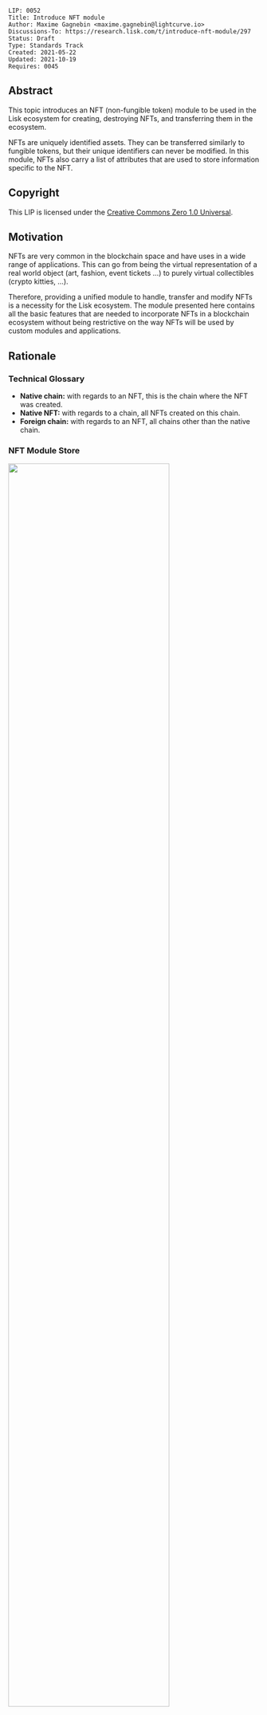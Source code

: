 ```
LIP: 0052
Title: Introduce NFT module
Author: Maxime Gagnebin <maxime.gagnebin@lightcurve.io>
Discussions-To: https://research.lisk.com/t/introduce-nft-module/297
Status: Draft
Type: Standards Track
Created: 2021-05-22
Updated: 2021-10-19
Requires: 0045
```

## Abstract

This topic introduces an NFT (non-fungible token) module to be used in the Lisk ecosystem for creating, destroying NFTs, and transferring them in the ecosystem.

NFTs are uniquely identified assets. They can be transferred similarly to fungible tokens, but their unique identifiers can never be modified. In this module, NFTs also carry a list of attributes that are used to store information specific to the NFT.

## Copyright

This LIP is licensed under the [Creative Commons Zero 1.0 Universal](https://creativecommons.org/publicdomain/zero/1.0/).

## Motivation

NFTs are very common in the blockchain space and have uses in a wide range of applications. This can go from being the virtual representation of a real world object (art, fashion, event tickets ...) to purely virtual collectibles (crypto kitties, ...).

Therefore, providing a unified module to handle, transfer and modify NFTs is a necessity for the Lisk ecosystem. The module presented here contains all the basic features that are needed to incorporate NFTs in a blockchain ecosystem without being restrictive on the way NFTs will be used by custom modules and applications.

## Rationale

### Technical Glossary

* **Native chain:** with regards to an NFT, this is the chain where the NFT was created.
* **Native NFT:** with regards to a chain, all NFTs created on this chain.
* **Foreign chain:** with regards to an NFT, all chains other than the native chain.

### NFT Module Store

<img src="lip-0052/nft_module_store.png" width="80%">

*Figure 1: The NFT module store is divided into 5 substores. All NFTs held by users are stored sequentially in the user substore with keys given by the user address and the NFT ID.*

#### NFT Store

The NFT store contains entries for all NFTs present on the chain, as well as entries for all native NFTs that have been sent cross-chain. Each entry contains three properties, the owner, the locking module ID and the attributes of the NFT. The owner can either be a 20 bytes user address, or a 4 bytes serialization of a chain ID. In the latter case, the token is a native token that has been sent cross-chain and is escrowed.

The locking module ID stores the information regarding the locking status of the NFT. If the NFT is unlocked, this property will have the value `NFT_NOT_LOCKED`, whereas if the NFT is locked, this property will store the ID of the locking module.

Lastly, the NFT stores an attribute property which can be used by custom applications to store information about the NFT, or modify interactions with the NFT.

#### User Substore

In the proposed solution, all NFTs associated with a given address are stored sequentially in the user substore part of the state. In this way, getting all NFTs of a given account can be done efficiently. This is in contrast to specifications (like [ERC 721](https://github.com/ethereum/EIPs/blob/master/EIPS/eip-721.md) without optional extensions) where the NFT owner is only stored as one of the NFTs properties. We think that this feature is useful in an account based blockchain ecosystem and the user substore is designed accordingly.

### NFT Identifier

To identify NFTs in the Lisk ecosystem, we introduce the NFT ID in this proposal. An NFT ID will be unique in the ecosystem. It is built from 3 integers: the [chain ID][research:chain-registration] of the chain creating the token, a collection integer chosen when the token is created and an index which is automatically assigned to the new NFT.

This allows chains to define multiple sets of NFTs, each identified by their respective collection. Each collection can then easily have its own attribute schema and custom logic. For example, an art NFT exchange could have a different collection per artist. The index being then the unique integer associated with each art piece of this artist.

### Cross-chain NFT Transfer

To allow cross-chain transfers of NFTs, we define a specific command which makes use of the [Interoperability module][research:base-interoperability] and creates a [cross-chain message][research:ccm] with the relevant information. When sending NFTs cross-chain, it is crucial that every chain can correctly escrow its native tokens sent to other chains. In this way, a native NFT can never be created by a foreign chain and sent across the ecosystem. When receiving non-native NFTs on a chain, users can query this NFT's native chain to make sure that the NFT is properly escrowed.

#### Transfer To and From the Native Chain

These specifications only allow NFTs to be transferred to and from their native chain. In particular, this means that a token created on chain A cannot be transferred directly from chain B to chain C. This is required to allow the native chain to maintain correctly escrowed NFTs.

### Attributes

Each NFT is stored with an attribute property. This property is a byte sequence that is not deserialized by the NFT module. Each custom module using an NFT collection should define schemas to serialize and deserialize the attribute property of NFTs of their collection.

When an NFT is sent to another chain, the attributes property of the NFT can be modified according to specifications set on the receiving chain. For this reason, custom modules specifying an NFT collection must also implement the behavior to adopt when an NFT is returned with a modified attributes property. This custom behavior will compare the returned attributes with the ones stored with the escrowed NFT. If the returned NFT has an empty attribute, the native chain will restore the attributes as stored, this can be used to save on cross-chain messages size when returning non-modified NFTs to their native chains.

### Protocol Logic for Other Modules

The NFT module provides the following functions to modify the NFT state. Any other modules should use those functions to modify the NFT state. The NFT state should never be modified from outside the module without using one of the provided functions as this could result in unexpected behavior and could cause an improper state transition.

#### create

This function is used to create a new NFT. The NFT will always be native to the chain creating it. The index of the created NFT will be the next available index, as specified by the max index corresponding to the collection.

#### destroy

This function is used to destroy NFTs. The NFT will be removed from the NFT store and cannot be retrieved. The use of this function is limited to destroying native NFTs.

#### transfer

This function is used to transfer ownership of NFTs within one chain.

#### transferCrossChain

This function is used to transfer ownership of NFTs across chains in the Lisk ecosystem.

#### lock

This function is used to lock an NFT to a module ID. A locked NFT cannot be transferred (within the chain or across chains). This can be useful, for example, when the NFT is used as a deposit for a service. A module ID is specified when locking the NFT and this ID has to be specified when unlocking the NFT. This avoids NFTs being accidentally locked and unlocked by different modules.

#### unlock

This function is used to unlock an NFT that was locked to a module ID.

#### setAttributes

This function is used to modify the attributes of NFTs. Each custom module can define the rules surrounding modifying NFT attributes and should call this function. This function will be executed even if the NFT is locked.

#### recover

This function should only be called by the Interoperability module to trigger the recovery of NFTs escrowed to terminated chains.

## Specification

### Constants and Notations

The following constants are used throughout the document:

| Name                                  | Type    | Value           |
|---------------------------------------|---------|-----------------|
| **Interoperability Constants**        |         |                 |
| `MIN_RETURN_FEE`                      | uint64  | 1000            |
| **NFT Module Constants**              |         |                 |
| `MODULE_ID_NFT`                       | uint32  | TBD             |
| `COMMAND_ID_TRANSFER`                 | uint32  | 0               |
| `COMMAND_ID_CROSS_CHAIN_TRANSFER`     | uint32  | 1               |
| `CROSS_CHAIN_COMMAND_ID_TRANSFER`     | uint32  | 0               |
| `CHAIN_ID_ALIAS_NATIVE`               | uint32  | 0               |
| `NFT_NOT_LOCKED`                      | uint32  | `MODULE_ID_NFT` |
| `MAX_BYTE_LENGTH_ATTRIBUTES`          | uint32  | 9 * 1024        |
| `CCM_STATUS_OK`                       | uint32  | 0               |
| `CCM_STATUS_NFT_NOT_SUPPORTED`        | uint32  | 64              |
| `CCM_STATUS_NFT_PROTOCOL_VIOLATION`   | uint32  | 65              |
| **Store Constants**                   |         |                 |
| `STORE_PREFIX_NFT`                    | bytes   | 0x00 00         |
| `STORE_PREFIX_USER`                   | bytes   | 0x80 00         |
| `STORE_PREFIX_COLLECTION`             | bytes   | 0xc0 00         |
| `STORE_PREFIX_AVAILABLE_COLLECTION`   | bytes   | 0xd0 00         |
| `STORE_PREFIX_TERMINATED_ESCROW`      | bytes   | 0xe0 00         |
| `STORE_KEY_LENGTH_NFT`                | uint32  | 16              |
| **General Constants**                 |         |                 |
| `EMPTY_BYTES`                         | bytes   | ""              |
| `ADDRESS_LENGTH`                      | uint32  | 20              |

#### uint32be Function

The function `uint32be(x)` returns the big endian uint32 serialization of an integer `x`, with `0 <= x < 2^32`. This serialization is always 4 bytes long.

#### uint64be Function

The function `uint64be(x)` returns the big endian uint64 serialization of an integer `x`, with `0 <= x < 2^64`. This serialization is always 8 bytes long.

#### length Function

In this LIP, `length(byteSequence)` returns the length in bytes of `byteSequence`.

#### Functions from Other Modules

Calling a function `fct` from the [Interoperability module][research:base-interoperability] is represented by `interoperability.fct(required inputs)`.

### NFT Module Store

The store keys and schemas for value serialization of the NFT store are set as follows:

#### NFT Substore

* The store prefix is set to `STORE_PREFIX_NFT`.
* Each store key is an NFT ID: `uint32be(chainID)||uint32be(collection)||uint64be(index)`.
* Each store value is the serialization of an object following `NFTStoreSchema`.

```java
NFTStoreSchema = {
    "type": "object",
    "required": [
        "owner",
        "lockingModuleID",
        "attributes"
    ],
    "properties": {
        "owner": {
            "dataType": "bytes",
            "fieldNumber": 1
        },
        "lockingModuleID": {
            "dataType": "uint32",
            "fieldNumber": 2
        },
        "attributes": {
            "dataType": "bytes",
            "fieldNumber": 3
        }
    }
}
```

#### User Substore

* The store prefix is set to `STORE_PREFIX_USER`.
* Each store key is a 20-byte address and an NFT ID: `address||uint32be(chainID)||uint32be(collection)||uint64be(index)`.
* Each store value is the serialization of an object following `userStoreSchema`.

```java
userStoreSchema = {
    "type": "object",
    "required": ["exists"],
    "properties": {
        "exists": {
            "dataType": "boolean",
            "fieldNumber": 1
        }
    }
}
```

#### Collection Substore

* The store prefix is set to `STORE_PREFIX_COLLECTION`.
* Each store key is a collection: `uint32be(collection)`.
* Each store value is the serialization of an object following `collectionStoreSchema`.

```java
collectionStoreSchema = {
    "type": "object",
    "required": ["nextAvailableIndex"],
    "properties": {
        "nextAvailableIndex": {
            "dataType": "uint64",
            "fieldNumber": 1
        }
    }
}
```

#### Available Collection Substore

* The store prefix is set to `STORE_PREFIX_AVAILABLE_COLLECTION`.
* Each store key is the empty bytes.
* Each store value is the serialization of an object following `availableCollectionStoreSchema`.

```java
availableCollectionStoreSchema = {
    "type": "object",
    "required": ["nextAvailableCollection"],
    "properties": {
        "nextAvailableCollection": {
            "dataType": "uint32",
            "fieldNumber": 1
        }
    }
}
```

#### Terminated Escrow Substore

* The store prefix is set to `STORE_PREFIX_TERMINATED_ESCROW`.
* Each store key is a chain ID: `uint32be(chainID)`.
* Each store value is the serialization of an object following `terminatedEscrowStoreSchema`.

```java
terminatedEscrowStoreSchema = {
    "type": "object",
    "required": ["escrowTerminated"],
    "properties": {
        "escrowTerminated": {
            "dataType": "boolean",
            "fieldNumber": 1
        }
    }
}
```

#### Store Notation

For the rest of this proposal:

* Let `NFTStore(nftID)` be the NFT store entry with store prefix `STORE_PREFIX_NFT` and store key `uint32be(nftID.chainID)||uint32be(nftID.collection)||uint64be(nftID.index)`.
* Let `userStore(address, nftID)` be the user substore entry with store key `address||uint32be(nftID.chainID)||uint32be(nftID.collection)||uint64be(nftID.index)`.
* Let `collectionStore(collection)` be the collection substore entry with store key `uint32be(collection)`.
* Let `terminatedStore(chainID)` be the `escrowTerminated` property of the terminated escrow substore entry with store key `uint32be(chainID)`. If the store entry does not exist, the function returns `False`.
* Let `nextAvailableCollection` be the `nextAvailableCollection` property of the entry of the available collection substore.

### NFT Identification

All NFTs in the ecosystem are identified by the three values `chainID`, `collection` and `index`.

- `chainID` is always the chain ID of the chain that created the NFT,
- `collection` is an integer specified at NFT creation,
- `index` is assigned at NFT creation to the next available index in the collection.

In this LIP, the NFT identifier is written as a dictionary of 3 elements `{"chainID": chainID, "collection": collection, "index": index}`. This is for example used in all input formats for the module's exposed logics. This allows the exposed logic interfaces to be simple and uniform. This choice follows a potential way how the module could be implemented in JavaScript, the same behavior could be implemented with a named tuple in Python.

#### NFT ID and Native NFT

NFTs on their native chain are identified by the three values `{"chainID": CHAIN_ID_ALIAS_NATIVE, "collection": collection, "index": index}`. The same NFT in other chains would be identified by the three values `{"chainID": nativeChainID, "collection": collection, "index": index}`, `nativeChainID` being the chain ID of the chain where the NFT was created.

#### Supported NFTs

The NFT module contains a function used when receiving cross-chain NFT transfers to assert the support for non-native NFTs. It should return a boolean, depending on the configuration of the NFT module. For the rest of this LIP, this function is written `NFTSupported(nftID)`.

### Internal Functions

#### createNFTEntry

```python
createNFTEntry(nftID, address, moduleID, givenAttributes):
    create a store entry with
        storePrefix = STORE_PREFIX_NFT
        storeKey =  uint32be(nftID.chainID)
                      || uint32be(nftID.collection)
                      || uint64be(nftID.index)

        storeValue = {
            "owner": address,
            "lockingModuleID": moduleID,
            "attributes": givenAttributes
        } serialized using NFTStoreSchema
```

#### deleteNFTEntry

```python
deleteNFTEntry(nftID):
    delete the store entry with
        storePrefix = STORE_PREFIX_NFT
        storeKey = uint32be(nftID.chainID)
                     || uint32be(nftID.collection)
                     || uint64be(nftID.index)
```

#### createUserEntry

```python
createUserEntry(address, nftID):
    create an store entry with
        storePrefix = STORE_PREFIX_USER
        storeKey = address
                     || uint32be(nftID.chainID)
                     || uint32be(nftID.collection)
                     || uint64be(nftID.index)
        storeValue = {"exists": True} serialized using userStoreSchema
```

#### deleteUserEntry

```python
deleteUserEntry(address, nftID):
    delete the store entry with
        storePrefix = STORE_PREFIX_USER
        storeKey = address
                     || uint32be(nftID.chainID)
                     || uint32be(nftID.collection)
                     || uint64be(nftID.index)
```

#### terminateEscrow

```python
terminateEscrow(chainID):
    create the store entry with
        storePrefix = STORE_PREFIX_TERMINATED_ESCROW.
        storeKey    = uint32be(chainID)
        storeValue  = {"escrowTerminated": True} serialized according to terminatedEscrowStoreSchema
```

#### canonicalNFTID

```python
canonicalNFTID(nftID):
    if nftID.chainID == interoperability.getOwnChainAccount().ID
        return {"chainID": CHAIN_ID_ALIAS_NATIVE, "collection": nftID.collection, "index": nftID.index}
    else:
        return nftID
```

This function will return the input `nftID` in the case `interoperabiliby.getOwnChainAccount()` cannot be called.

### NFT Attributes

For all NFT collections, native chains must implement the function `getNewAttributes(collection, storedAttributes, receivedAttributes)` which is used whenever an NFT from this collection is received from another chain. The function `getNewAttributes` must always return a byte array of length at most `MAX_BYTE_LENGTH_ATTRIBUTES` bytes.

For all values of `collection` and `storedAttributes`, this function must be defined as `getNewAttributes(collection, storedAttributes, EMPTY_BYTES) = storedAttributes`.

This function's default behavior is to always overwriting the received attributes with the ones in the NFT substore:

```python
defaultGetNewAttributes(collection, storedAttributes, receivedAttributes):
    return storedAttributes
```

### NFTs in Genesis Blocks

The genesis block of a chain can have a non-empty NFT store. The distribution of NFTs at genesis is left to sidechain developers and must only follow few restrictions:

* No escrow entries (entries with store prefix `ESCROW_STORE_PREFIX`) should exist in the genesis block.
* Only NFTs with `chainID == CHAIN_ID_ALIAS_NATIVE` exist in the genesis block. They must all have a 20 byte owner and the corresponding entry in the user substore must exist (entry with store key being `owner||uint32be(chainID)||uint23be(collection)||uint64be(index)`).
* For all collections, the maximal index of all NFTs of this collection, over all existing NFT entries, must be strictly smaller than `collectionStore(collection).nextAvailableIndex`.
* `nextAvailableCollection > collection` for all `collection` such that `collectionStore(collection)` exists.

### Commands

The module provides the following commands to modify the NFT store.

#### NFT Transfer

Transactions executing this command have:

* `moduleID = NFT_MODULE_ID`
* `commandID  = COMMAND_ID_TRANSFER`

##### Parameters Schema

The `params` property of an NFT transfer transaction follows the schema `NFTTransferParams`.

```java
NFTTransferParams = {
    "type": "object",
    "required": [
        "nftID",
        "recipientAddress"
    ],
    "properties": {
        "nftID": {
            "type": object,
            "fieldNumber": 1,
            "required": [
                "chainID",
                "collection",
                "index"
            ],
            "properties": {
                "chainID": {
                    "dataType": "uint32",
                    "fieldNumber": 1
                },
                "collection": {
                    "dataType": "uint32",
                    "fieldNumber": 2
                },
                "index": {
                    "dataType": "uint64",
                    "fieldNumber": 3
                }
            }
        },    
        "recipientAddress": {
            "dataType": "bytes",
            "fieldNumber": 2
        }
    }
}
```

##### Parameters Validity

The `params` property of an NFT transfer transaction is valid if:

* `recipientAddress` must be a byte array of length `ADDRESS_LENGTH`.

##### Execution

When executing this command, the following is done:

```python
derive senderAddress from trs.senderPublicKey
let nftID as given in trs.params

if NFTStore(nftID).lockingModuleID != NFT_NOT_LOCKED:   
    execution fails  
if NFTStore(nftID).owner != senderAddress:   
    execution fails

deleteUserEntry(senderAddress, nftID)
createUserEntry(recipientAddress, nftID)
NFTStore(nftID).owner = recipientAddress
```

#### Cross-chain NFT Transfer

Transactions executing this command have:

* `moduleID = NFT_MODULE_ID`
* `commandID  = COMMAND_ID_CROSS_CHAIN_TRANSFER`

##### Parameters Schema

The `params` property of a cross-chain NFT transfer transaction follows the schema `crossChainTransferParams`.

```java
crossChainTransferParams = {
    "type": "object",
    "required": [
        "nftID",   
        "receivingChainID",
        "recipientAddress",
        "messageFee"
    ],
    "properties": {
        "nftID": {
            "type": object,
            "fieldNumber": 1,
            "required": [
                "chainID",
                "collection",
                "index"
            ],
            "properties": {
                "chainID": {
                    "dataType": "uint32",
                    "fieldNumber": 1
                },
                "collection": {
                    "dataType": "uint32",
                    "fieldNumber": 2
                },
                "index": {
                    "dataType": "uint64",
                    "fieldNumber": 3
                }
            }
        },
        "receivingChainID": {
            "dataType": "uint32",
            "fieldNumber": 2
        },
        "recipientAddress": {
            "dataType": "bytes",
            "fieldNumber": 3
        },
        "messageFee": {
            "dataType": "uint64",
            "fieldNumber": 4
        }
    }
}
```

##### Parameters Validity

The `params` property of a cross-chain NFT transfer transaction is valid if:

* `recipientAddress` is a byte array of length `ADDRESS_LENGTH`,
* `tokenID.chainID` is either `CHAIN_ID_ALIAS_NATIVE` or `receivingChainID`,

##### Execution

When executing a cross-chain NFT transfer transaction `trs`, the following is done:

* Derive `senderAddress` from `trs.senderPublicKey`.
* Execute the same logic as the function

```java
timestamp = timestamp of the block including the execution of this command
transferCrossChain(timestamp,
                   senderAddress,
                   trs.params.receivingChainID,
                   trs.params.recipientAddress,
                   trs.params.nftID,
                   trs.params.messageFee)
```

### Executing Cross-chain Messages

#### Cross-chain NFT Transfer Message

Cross-chain messages executing this cross-chain command have:

* `moduleID = NFT_MODULE_ID`,
* `commandID  = CROSS_CHAIN_COMMAND_ID_TRANSFER`

##### Message Parameters Schema

The `params` property of cross-chain NFT transfers follows the `crossChainTransferMessageParams` schema.

```java
crossChainTransferMessageParams = {
    "type": "object",
    "required": [
        "nftID",   
        "senderAddress"
        "recipientAddress",
        "attributes"
    ],
    "properties": {
        "nftID": {
            "type": object,
            "fieldNumber": 1,
            "required": [
                "chainID",
                "collection",
                "index"
            ],
            "properties": {
                "chainID": {
                    "dataType": "uint32",
                    "fieldNumber": 1
                },
                "collection": {
                    "dataType": "uint32",
                    "fieldNumber": 2
                },
                "index": {
                    "dataType": "uint64",
                    "fieldNumber": 3
                }
            }
        },
        "senderAddress": {
            "dataType": "bytes",
            "fieldNumber": 2
        },
        "recipientAddress": {
            "dataType": "bytes",
            "fieldNumber": 3
        },
        "attributes": {
            "dataType": "bytes",
            "fieldNumber": 4
        }
    }
}
```

##### Execution

When executing a cross-chain NFT transfer message `CCM`, the logic below is followed.

```python
nftID = CCM.params.nftID
chainID = nftID.chainID
sendingChainID = CCM.sendingChainID
senderAddress = CCM.params.senderAddress
recipientAddress = CCM.params.recipientAddress
receivedAttributes = CCM.params.attributes
ownChainID = interoperability.getOwnChainAccount().ID

if (chainID not in [ownChainID, sendingChainID]
    or length(senderAddress) != ADDRESS_LENGTH
    or length(recipientAddress) !=  ADDRESS_LENGTH
    or length(receivedAttributes) > MAX_BYTE_LENGTH_ATTRIBUTES
    or (chainID == ownChainID
        and NFTStore(nftID).owner != uint32(sendingChainID))
    or (chainID == sendingChainID
        and NFTStore(nftID) exists)):  
    if  (CCM.fee >= MIN_RETURN_FEE * length(CCM)
        and CCM.status == CCM_STATUS_OK):
        interoperability.error(CCM, CCM_STATUS_NFT_PROTOCOL_VIOLATION)
    terminateEscrow(sendingChainID)
    stop CCM execution

if chainID == ownChainID:
    oldAttributes = NFTStore(nftID).attributes
    if CCM.status == CCM_STATUS_OK:
        newAttributes = getNewAttributes(nftID.collection,
                                         oldAttributes,
                                         receivedAttributes)
        newRecipientAddress = recipientAddress
    else:
        newAttributes = oldAttributes
        newRecipientAddress = senderAddress

    nftID = canonicalNFTID(nftID)
    NFTStore(nftID).owner = newRecipienAddress
    NFTStore(nftID).attributes = newAttributes
    createUserEntry(newRecipientAddress, nftID)

else: # chainID == sendingChainID
    if NFTSupported(nftID) == FALSE:
        if (CCM.fee >= MIN_RETURN_FEE * length(CCM)
            and CCM.status == CCM_STATUS_OK):
            interoperability.error(CCM, CCM_STATUS_NFT_NOT_SUPPORTED)
        stop CCM execution
    if CCM.status == CCM_STATUS_OK:
        createNFTEntry(nftID,
                       recipientAddress,
                       receivedAttributes)
        createUserEntry(recipientAddress, nftID)
    else:
        createNFTEntry(nftID,
                       senderAddress,
                       receivedAttributes)
        createUserEntry(senderAddress, nftID)
```

### Protocol Logic for Other Modules

#### getAttributes

This function returns the attributes of an NFT.

```python
getAttributes(address, nftID):
    nftID = canonicalNFTID(nftID)
    if NFTStore(nftID) exists:
        return NFTStore(nftID).attributes
    else:
        return entry does not exist
```

#### getLockingModuleID

This function returns the locking status of an NFT.

```python
getLockingModuleID(nftID):
    nftID = canonicalNFTID(nftID)
    if NFTStore(nftID) exists:
        return NFTStore(nftID).lockingModuleID
    else:
        return entry does not exist
```

#### getNFTowner

This function returns the owner of an NFT.

```python
getNFTowner(nftID):
    nftID = canonicalNFTID(nftID)
    if NFTStore(nftID) exists:
        return NFTStore(nftID).owner
    else:
        return entry does not exist
```

#### isTerminated

This function returns the escrow status of a chain.

```python
isTerminated(chainID):
    if terminatedStore(chainID) == True:
        return True
    else:
        return False
```

#### getNextAvailableIndex

This function returns the max index of a collection.

```python
getNextAvailableIndex(collection):
    if collectionStore(collection) does not exist:
        return collection does not exist

    return collectionStore(collection).nextAvailableIndex
```

#### getNextAvailableCollection

This function returns the next available collection.

```python
getNextAvailableCollection():     
    return nextAvailableCollection
```

#### create

This function creates an NFT.

```python
create(address, collection, attributes):
    if (length(attributes) > MAX_BYTE_LENGTH_ATTRIBUTES bytes
        or collectionStore(collection) does not exist):
        create fails

    index = collectionStore(collection).nextAvailableIndex
    nftID = {"chainID": CHAIN_ID_ALIAS_NATIVE,
             "collection": collection,
             "index": index}
    createNFTEntry(nftID, address, attributes)   
    createUserEntry(address, nftID)
    collectionStore(collection).nextAvailableIndex += 1
```

#### destroy

This function destroys an NFT.

```python
destroy(nftID):
    nftID = canonicalNFTID(nftID)
    if (nftID.chainID != CHAIN_ID_ALIAS_NATIVE
        or NFTStore(nftID) does not exist):
        destroy fails

    address = NFTStore(nftID).owner
    deleteNFTEntry(nftID)
    deleteUserEntry(address, nftID)
```

#### initializeCollection

This function creates a new collection substore entry.

```python
initializeCollection(collection):
    if collectionStore(collection) exists:
        initializeCollection fails

    create an entry in the collection substore with
        storeKey = uint32be(collection)
        storeValue = {"nextAvailableIndex": 0) serialized using collectionStoreSchema

    if collection >= nextAvailableCollection:
        nextAvailableCollection = collection + 1
    return collection
```

#### transfer

This function transfers ownership of NFTs within one chain.

```python
transfer(senderAddress, recipientAddress, nftID):
    nftID = canonicalNFTID(nftID)
    if (NFTStore(nftID).lockingModuleID != NFT_NOT_LOCKED
        or NFTStore(nftID).owner != senderAddress):   
        transfer fails

    deleteUserEntry(senderAddress, nftID)
    createUserEntry(recipientAddress, nftID)
    NFTStore(nftID).owner = recipientAddress
```

#### transferCrossChain

This function transfers ownership of NFTs across chains in the Lisk ecosystem.

```python
transferCrossChain(timestamp,
                   senderAddress,
                   receivingChainID,
                   recipientAddress,
                   nftID,
                   messageFee,
                   includeAttributes):

    nftID = canonicalNFTID(nftID)
    chainID = nftID.chainID
    if (chainID not in [CHAIN_ID_ALIAS_NATIVE, receivingChainID]
        or length(senderAddress) != ADDRESS_LENGTH
        or length(recipientAddress) !=  ADDRESS_LENGTH
        or NFTStore(nftID).owner != senderAddress
        or NFTStore(nftID).lockingModuleID != NFT_NOT_LOCKED
        or (terminatedStore(sendingChainID) == True
            and chainID == CHAIN_ID_ALIAS_NATIVE)):
        transferCrossChain fails

    if includeAttributes == True:
        attributes = NFTStore(nftID).attributes
    else:
        attributes = EMPTY_BYTES

    deleteUserEntry(address, nftID)
    if chainID == CHAIN_ID_ALIAS_NATIVE:  
        NFTStore(nftID).owner = uint32be(receivingChainID)
        nftID.chainID = interoperability.getOwnChainAccount().ID
    else:
        deleteNFTEntry(nftID)  

    messageParams = {
        "nftID": nftID,
        "senderAddress": senderAddress,
        "recipientAddress": recipientAddress
        "attributes": attributes,
    }

    serializedParams = serialization of messageParams following
                      crossChainTransferMessageParams schema

    interoperability.send(timestamp,
                          NFT_MODULE_ID,
                          CROSS_CHAIN_COMMAND_ID_TRANSFER,
                          receivingChainID,
                          messageFee,
                          senderAddress,
                          serializedParams)
```

#### lock

This function locks an NFT to a given module ID.

```python
lock(moduleID, nftID):
    nftID = canonicalNFTID(nftID)
    if NFTStore(nftID).lockingModuleID != NFT_NOT_LOCKED:
        lock fails

    NFTStore(nftID).lockingModuleID = moduleID
```

#### unlock

This function unlocks an NFT that was locked to a module ID.

```python
unlock(moduleID, nftID):
    nftID = canonicalNFTID(nftID)
    if NFTStore(nftID).lockingModuleID != moduleID:
        unlock fails

    NFTStore(nftID).lockingModuleID = NFT_NOT_LOCKED
```

#### setAttributes

This function modifies the attributes of NFTs.

```python
setAttributes(newAttributes, nftID):
    nftID = canonicalNFTID(nftID)
    if (NFTStore(nftID) does not exist
        or length(newAttributes) > MAX_BYTE_LENGTH_ATTRIBUTES):
        setAttributes fails

    NFTStore(nftID).attributes = newAttributes
```

#### recover

This function should only be called by the interoperability module. It recovers NFTs escrowed to terminated chains.

```python
recover(terminatedChainID, moduleID, storePrefix, storeKey, storeValue):
    if (storePrefix != STORE_PREFIX_NFT:
        or length(storeKey) != STORE_KEY_LENGTH_NFT):
        recover fails

    chainID = first 4 bytes of storeKey deserialized as uint32be
    collection = bytes 5 to 8 of storeKey deserialized as uint32be
    index = last 8 bytes of storeKey deserialized as uint64be
    nftID = {"chainID": chainID, "collection": collection, "index": index}

    if (chainID != interoperability.getOwnChainAccount().ID
        or NFTStore(nftID).owner != uint32be(terminatedChainID)
        or storeValue does not follow nftStoreSchema):
        recover fails
    nftValue = storeValue deserialized according to nftStoreSchema
    if length(nftValue.owner) != ADDRESS_LENGTH:
        recover fails  

    NFTStore(nftID).owner = nftValue.owner
    storedAttributes = NFTStore(nftID).attributes
    newAttributes = nftValue.attributes
    NFTStore(nftID).attributes =  getNewAttributes(collection, storedAttributes, newAttributes)
```

### Endpoints for Off-Chain Services

TBA

## Backwards Compatibility

Chains adding support for the NFT module specified in this document need to do so with a hard fork. This proposal does not imply a fork for the Lisk mainchain.

## Reference Implementation

TBA

[research:base-interoperability]: https://research.lisk.com/t/introduce-interoperability-module/290
[research:chain-registration]: https://research.lisk.com/t/chain-registration/291
[research:sidechain-recovery]: https://research.lisk.com/t/sidechain-recovery-transactions/292
[research:ccu]: https://research.lisk.com/t/introduce-cross-chain-update-transactions/298
[research:token-module]: https://research.lisk.com/t/introduce-an-interoperable-token-module/295
[research:ccm]: https://research.lisk.com/t/cross-chain-messages/299
